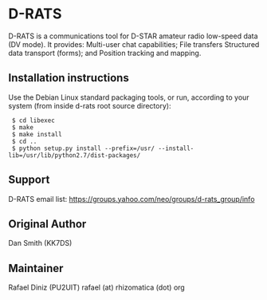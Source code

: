 # D-RATS

 D-RATS is a communications tool for D-STAR amateur radio low-speed data
 (DV mode).
 It provides:
   Multi-user chat capabilities;
   File transfers
   Structured data transport (forms); and
   Position tracking and mapping.


## Installation instructions

Use the Debian Linux standard packaging tools, or run, according to
your system (from inside d-rats root source directory):

     $ cd libexec
     $ make
     $ make install
     $ cd ..
     $ python setup.py install --prefix=/usr/ --install-lib=/usr/lib/python2.7/dist-packages/

## Support

D-RATS email list: https://groups.yahoo.com/neo/groups/d-rats_group/info

## Original Author

Dan Smith (KK7DS)

## Maintainer

Rafael Diniz (PU2UIT)
rafael (at) rhizomatica (dot) org
